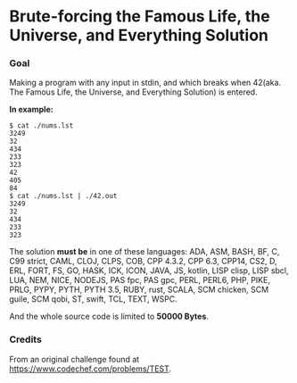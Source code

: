 # Brute-forcing the Famous Life, the Universe, and Everything Solution

### Goal
Making a program with any input in stdin, and which breaks when 42(aka. The Famous Life, the Universe, and Everything Solution) is entered.

__In example:__
```
$ cat ./nums.lst
3249
32
434
233
323
42
405
84
$ cat ./nums.lst | ./42.out
3249
32
434
233
323
```

The solution __must be__ in one of these languages:  ADA, ASM, BASH, BF, C, C99 strict, CAML, CLOJ, CLPS, COB, CPP 4.3.2, CPP 6.3, CPP14, CS2, D, ERL, FORT, FS, GO, HASK, ICK, ICON, JAVA, JS, kotlin, LISP clisp, LISP sbcl, LUA, NEM, NICE, NODEJS, PAS fpc, PAS gpc, PERL, PERL6, PHP, PIKE, PRLG, PYPY, PYTH, PYTH 3.5, RUBY, rust, SCALA, SCM chicken, SCM guile, SCM qobi, ST, swift, TCL, TEXT, WSPC.  

And the whole source code is limited to __50000 Bytes__.

### Credits

From an original challenge found at https://www.codechef.com/problems/TEST.
